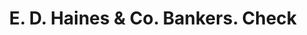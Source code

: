 ---
doi: 10.7916/D8TQ7CQB
date_other: '1869'
date_other_textual: '1869'
form: printed ephemera
genre:
- Checks (bank checks)
name:
- E. D. Haines & Co. Bankers
object_in_context_url: https://biggert.cul.columbia.edu/items/view/ave_biggert_01521
subject_hierarchical_geographic:
- West Chester, Pennsylvania, United States
subject_name:
- E. D. Haines & Co. Bankers
title: E. D. Haines & Co. Bankers. Check
sort_title: E. D. Haines & Co. Bankers. Check
call_number: ave_biggert_01521
coordinates:
- 39.95861111111111,-75.60499999999999
pid: ave_biggert_01521
identifiers: ave_biggert_01521
permalink: /biggert/ave_biggert_01521/
layout: iiif-image-page
---